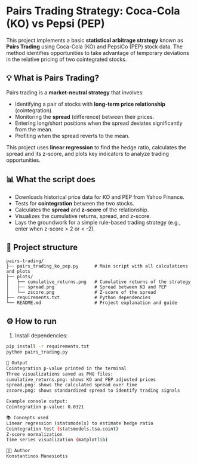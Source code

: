 # Pairs Trading Strategy: Coca-Cola (KO) vs Pepsi (PEP)

This project implements a basic **statistical arbitrage strategy** known as **Pairs Trading** using Coca-Cola (KO) and PepsiCo (PEP) stock data. The method identifies opportunities to take advantage of temporary deviations in the relative pricing of two cointegrated stocks.

## 💡 What is Pairs Trading?

Pairs trading is a **market-neutral strategy** that involves:

- Identifying a pair of stocks with **long-term price relationship** (cointegration).
- Monitoring the **spread** (difference) between their prices.
- Entering long/short positions when the spread deviates significantly from the mean.
- Profiting when the spread reverts to the mean.

This project uses **linear regression** to find the hedge ratio, calculates the spread and its z-score, and plots key indicators to analyze trading opportunities.
 
## 📊 What the script does

- Downloads historical price data for KO and PEP from Yahoo Finance.
- Tests for **cointegration** between the two stocks.
- Calculates the **spread** and **z-score** of the relationship.
- Visualizes the cumulative returns, spread, and z-score.
- Lays the groundwork for a simple rule-based trading strategy (e.g., enter when z-score > 2 or < -2).

## 📁 Project structure
```
pairs-trading/
├── pairs_trading_ko_pep.py      # Main script with all calculations and plots
├── plots/
│   ├── cumulative_returns.png   # Cumulative returns of the strategy
│   ├── spread.png               # Spread between KO and PEP
│   └── zscore.png               # Z-score of the spread
├── requirements.txt             # Python dependencies
└── README.md                    # Project explanation and guide
```


## ⚙️ How to run

1. Install dependencies:

```bash
pip install -r requirements.txt
python pairs_trading.py

🔎 Output
Cointegration p-value printed in the terminal
Three visualizations saved as PNG files:
cumulative_returns.png: shows KO and PEP adjusted prices
spread.png: shows the calculated spread over time
zscore.png: shows standardized spread to identify trading signals

Example console output:
Cointegration p-value: 0.0321

📚 Concepts used
Linear regression (statsmodels) to estimate hedge ratio
Cointegration test (statsmodels.tsa.coint)
Z-score normalization
Time series visualization (matplotlib)

🧑‍💻 Author
Konstantinos Manesiotis

